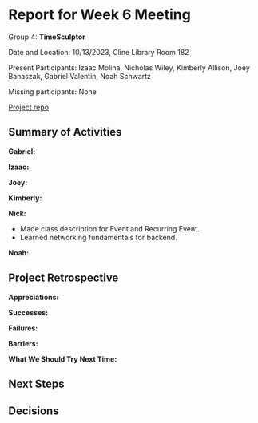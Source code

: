 # Report for Week 6 Meeting

Group 4: **TimeSculptor**

Date and Location: 10/13/2023, Cline Library Room 182

Present Participants: Izaac Molina, Nicholas Wiley, Kimberly Allison, Joey Banaszak, Gabriel Valentin, Noah Schwartz

Missing participants: None

[Project repo](https://github.com/nickw409/TimeSculptor)

## **Summary of Activities**

**Gabriel:**


**Izaac:**


**Joey:**


**Kimberly:**


**Nick:**

- Made class description for Event and Recurring Event.
- Learned networking fundamentals for backend.

**Noah:**

## **Project Retrospective**

**Appreciations:** 

**Successes:** 

**Failures:** 

**Barriers:** 

**What We Should Try Next Time:** 


## **Next Steps**

## **Decisions**

